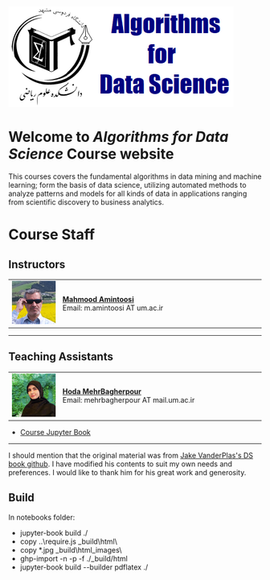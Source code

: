 ![](img/banner.png)

# Welcome to *Algorithms for Data Science* Course website

This courses covers the fundamental algorithms in data mining and machine learning; form the basis of data science, utilizing automated methods to analyze patterns and models for all kinds of data in applications ranging from scientific discovery to business analytics.

# Course Staff  

## Instructors  

<table style="width:100%;">  
  <tr>  
    <td style="width:20%;">  
      <img src="images/M-Amintoosi.jpg" alt="Mahmood Amintoosi" style="width:100px;height:auto;">  
    </td>  
    <td>  
      <strong><a href="https://mamintoosi.github.io/">Mahmood Amintoosi</a></strong><br>  
      Email: m.amintoosi AT um.ac.ir
    </td>  
  </tr>  
</table>  

---  

## Teaching Assistants  

<table style="width:100%;">  
  <tr>  
    <td style="width:20%;">  
      <img src="images/H-Mehr.jpg" alt="Hoda MehrBagherpour" style="width:100px;height:auto;">  
    </td>  
    <td>  
      <strong><a href="https://github.com/HodaMehr2000">Hoda MehrBagherpour</a></strong><br>  
      Email: mehrbagherpour AT mail.um.ac.ir  
    </td>  
  </tr>  
</table>


- [Course Jupyter Book](https://fum-cs.github.io/a4ds/)

---

I should mention that the original material was from [Jake VanderPlas's DS book github](https://github.com/jakevdp/PythonDataScienceHandbook/). I have modified his contents to suit my own needs and preferences. I would like to thank him for his great work and generosity.

## Build

In notebooks folder:
- jupyter-book build ./
- copy ..\require.js _build\html\
- copy *.jpg _build\html\_images\
- ghp-import -n -p -f ./_build/html
- jupyter-book build --builder pdflatex ./

